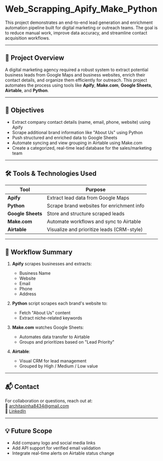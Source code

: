 # Web_Scrapping_Apify_Make_Python

This project demonstrates an end-to-end lead generation and enrichment automation pipeline built for digital marketing or outreach teams. The goal is to reduce manual work, improve data accuracy, and streamline contact acquisition workflows.

---

## 📌 Project Overview

A digital marketing agency required a robust system to extract potential business leads from Google Maps and business websites, enrich their contact details, and organize them efficiently for outreach. This project automates the process using tools like **Apify**, **Make.com**, **Google Sheets**, **Airtable**, and **Python**.

---

## 🎯 Objectives

- Extract company contact details (name, email, phone, website) using Apify
- Scrape additional brand information like "About Us" using Python
- Push structured and enriched data to Google Sheets
- Automate syncing and view grouping in Airtable using Make.com
- Create a categorized, real-time lead database for the sales/marketing team

---

## 🛠️ Tools & Technologies Used

| Tool          | Purpose                                   |
|---------------|-------------------------------------------|
| **Apify**     | Extract lead data from Google Maps        |
| **Python**    | Scrape brand websites for enrichment info |
| **Google Sheets** | Store and structure scraped leads     |
| **Make.com**  | Automate workflows and sync to Airtable   |
| **Airtable**  | Visualize and prioritize leads (CRM-style)|

---

## 🧩 Workflow Summary

1. **Apify** scrapes businesses and extracts:
   - Business Name
   - Website
   - Email
   - Phone
   - Address

2. **Python** script scrapes each brand's website to:
   - Fetch "About Us" content
   - Extract niche-related keywords

3. **Make.com** watches Google Sheets:
   - Automates data transfer to Airtable
   - Groups and prioritizes based on "Lead Priority"

4. **Airtable**:
   - Visual CRM for lead management
   - Grouped by High / Medium / Low value

---

## 📬 Contact

For collaboration or questions, reach out at:  
📧 architasinha8434@gmail.com  
🔗 [LinkedIn](https://www.linkedin.com/in/archita-sinha-77161925a/)

---

## 💡 Future Scope

- Add company logo and social media links
- Add API support for verified email validation
- Integrate real-time alerts on Airtable status change

